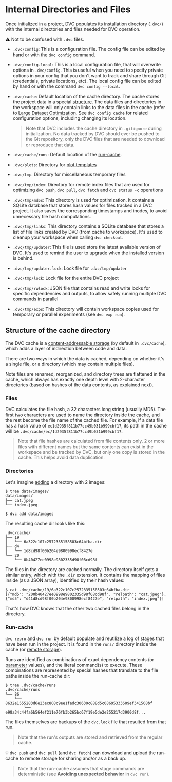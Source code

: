 # Internal Directories and Files

Once initialized in a <abbr>project</abbr>, DVC populates its installation
directory (`.dvc/`) with the internal directories and files needed for DVC
operation.

⚠️ Not to be confused with `.dvc` files.

- `.dvc/config`: This is a configuration file. The config file can be edited by
  hand or with the `dvc config` command.

- `.dvc/config.local`: This is a local configuration file, that will overwrite
  options in `.dvc/config`. This is useful when you need to specify private
  options in your config that you don't want to track and share through Git
  (credentials, private locations, etc). The local config file can be edited by
  hand or with the command `dvc config --local`.

- `.dvc/cache`: Default location of the <abbr>cache</abbr> directory. The cache
  stores the project data in a special
  [structure](#structure-of-the-cache-directory). The data files and directories
  in the <abbr>workspace</abbr> will only contain links to the data files in the
  cache (refer to
  [Large Dataset Optimization](/doc/user-guide/large-dataset-optimization). See
  `dvc config cache` for related configuration options, including changing its
  location.

  > Note that DVC includes the cache directory in `.gitignore` during
  > initialization. No data tracked by DVC should ever be pushed to the Git
  > repository, only the <abbr>DVC files</abbr> that are needed to download or
  > reproduce that data.

- `.dvc/cache/runs`: Default location of the [run-cache](#run-cache).

- `.dvc/plots`: Directory for
  [plot templates](/doc/command-reference/plots#plot-templates)

- `.dvc/tmp`: Directory for miscellaneous temporary files

- `.dvc/tmp/index`: Directory for remote index files that are used for
  optimizing `dvc push`, `dvc pull`, `dvc fetch` and `dvc status -c` operations

- `.dvc/tmp/md5s`: This directory is used for optimization. It contains a SQLite
  database that stores hash values for files tracked in a DVC project. It also saves
  the corresponding timestamps and inodes, to avoid unnecessary file hash
  computations.

- `.dvc/tmp/links`: This directory contains a SQLite database that stores a
  list of file links created by DVC (from cache to <abbr>workspace</abbr>).
  It's used to cleanup your workspace when calling `dvc checkout`.

- `.dvc/tmp/updater`: This file is used store the latest available version of
  DVC. It's used to remind the user to upgrade when the installed version is
  behind.

- `.dvc/tmp/updater.lock`: Lock file for `.dvc/tmp/updater`

- `.dvc/tmp/lock`: Lock file for the entire DVC project

- `.dvc/tmp/rwlock`: JSON file that contains read and write locks for specific
  dependencies and outputs, to allow safely running multiple DVC commands in
  parallel

- `.dvc/tmp/exps`: This directory will contain workspace copies used for
  temporary or parallel <abbr>experiments</abbr> (see `dvc exp run`).

## Structure of the cache directory

The DVC cache is a
[content-addressable storage](https://en.wikipedia.org/wiki/Content-addressable_storage)
(by default in `.dvc/cache`), which adds a layer of indirection between code and
data.

There are two ways in which the data is <abbr>cached</abbr>, depending on
whether it's a single file, or a directory (which may contain multiple files).

Note files are renamed, reorganized, and directory trees are flattened in the
cache, which always has exactly one depth level with 2-character directories
(based on hashes of the data contents, as explained next).

### Files

DVC calculates the file hash, a 32 characters long string (usually MD5). The
first two characters are used to name the directory inside the cache, and the
rest become the file name of the cached file. For example, if a data file has a
hash value of `ec1d2935f811b77cc49b031b999cbf17`, its path in the cache will be
`.dvc/cache/ec/1d2935f811b77cc49b031b999cbf17`.

> Note that file hashes are calculated from file contents only. 2 or more files
> with different names but the same contents can exist in the workspace and be
> tracked by DVC, but only one copy is stored in the cache. This helps avoid
> data duplication.

### Directories

Let's imagine [adding](/doc/command-reference/add) a directory with 2 images:

```dvc
$ tree data/images/
data/images/
├── cat.jpeg
└── index.jpeg

$ dvc add data/images
```

The resulting cache dir looks like this:

```dvc
.dvc/cache/
├── 19
│   └── 6a322c107c2572335158503c64bfba.dir
├── d4
│   └── 1d8cd98f00b204e9800998ecf8427e
└── 20
    └── 0b40427ee0998e9802335d98f08cd98f
```

The files in the directory are cached normally. The directory itself gets a
similar entry, which with the `.dir` extension. It contains the mapping of files
inside (as a JSON array), identified by their hash values:

```dvc
$ cat .dvc/cache/19/6a322c107c2572335158503c64bfba.dir
[{"md5": "200b40427ee0998e9802335d98f08cd98f", "relpath": "cat.jpeg"},
{"md5": "d41d8cd98f00b204e9800998ecf8427e", "relpath": "index.jpeg"}]
```

That's how DVC knows that the other two cached files belong in the directory.

### Run-cache

`dvc repro` and `dvc run` by default populate and reutilize a log of stages that
have been run in the project. It is found in the `runs/` directory inside the
cache (or [remote storage](/doc/command-reference/remote)).

Runs are identified as combinations of exact <abbr>dependency</abbr> contents
(or [parameter](/doc/command-reference/params) values), and the literal
command(s) to execute. These combinations are represented by special hashes that
translate to the file paths inside the run-cache dir:

```dvc
$ tree .dvc/cache/runs
.dvc/cache/runs
└── 86
    └── 8632e1555283d6e23ec808c9ee1fadc30630c888d5c08695333609ef341508bf
        └── e98a34c44fa6b564ef211e76fb3b265bc67f19e5de2e255217d3900d8f...
```

The files themselves are backups of the `dvc.lock` file that resulted from that
run.

> Note that the run's <abbr>outputs</abbr> are stored and retrieved from the
> regular cache.

💡 `dvc push` and `dvc pull` (and `dvc fetch`) can download and upload the
run-cache to remote storage for sharing and/or as a back up.

> Note that the run-cache assumes that stage commands are deterministic (see
> **Avoiding unexpected behavior** in `dvc run`).
